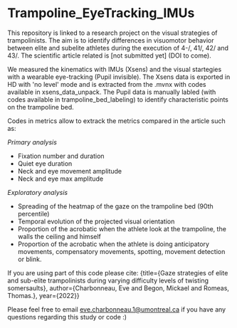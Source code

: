 # Trampoline_EyeTracking_IMUs

This repository is linked to a research project on the visual strategies of trampolinists. The aim is to identify differences in visuomotor behavior between elite and subelite athletes during the execution of 4-/, 41/, 42/ and 43/. The scientific article related is [not submitted yet] (DOI to come).

We measured the kinematics with IMUs (Xsens) and the visual startegies with a wearable eye-tracking (Pupil invisible). The Xsens data is exported in HD with 'no level' mode and is extracted from the .mvnx with codes available in xsens_data_unpack. The Pupil data is manually labled (with codes available in trampoline_bed_labeling) to identify characteristic points on the trampoline bed.

Codes in metrics allow to extrack the metrics compared in the article such as:

_Primary analysis_
- Fixation number and duration
- Quiet eye duration
- Neck and eye movement amplitude
- Neck and eye max amplitude

_Exploratory analysis_
- Spreading of the heatmap of the gaze on the trampoline bed (90th percentile)
- Temporal evolution of the projected visual orientation
- Proportion of the acrobatic when the athlete look at the trampoline, the walls the ceiling and himself
- Proportion of the acrobatic when the athlete is doing anticipatory movements, compensatory movements, spotting, movement detection or blink.

If you are using part of this code please cite:
{title={Gaze strategies of elite and sub-elite trampolinists during varying difficulty levels of twisting somersaults}, author={Charbonneau, Eve and Begon, Mickael and Romeas, Thomas.}, year={2022}}

Please feel free to email eve.charbonneau.1@umontreal.ca if you have any questions regarding this study or code :)

